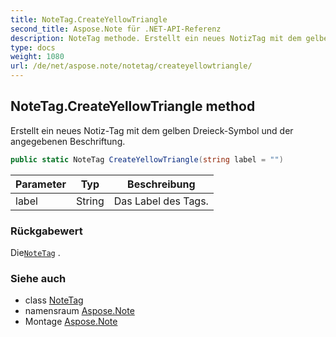 ```yaml
---
title: NoteTag.CreateYellowTriangle
second_title: Aspose.Note für .NET-API-Referenz
description: NoteTag methode. Erstellt ein neues NotizTag mit dem gelben DreieckSymbol und der angegebenen Beschriftung.
type: docs
weight: 1080
url: /de/net/aspose.note/notetag/createyellowtriangle/
---
```

## NoteTag.CreateYellowTriangle method

Erstellt ein neues Notiz-Tag mit dem gelben Dreieck-Symbol und der angegebenen Beschriftung.

```csharp
public static NoteTag CreateYellowTriangle(string label = "")
```

| Parameter | Typ | Beschreibung |
| --- | --- | --- |
| label | String | Das Label des Tags. |

### Rückgabewert

Die[`NoteTag`](../) .

### Siehe auch

* class [NoteTag](../)
* namensraum [Aspose.Note](../../notetag/)
* Montage [Aspose.Note](../../../)



